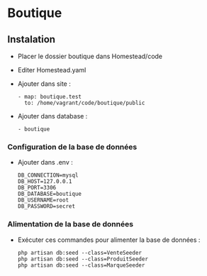 # Boutique

## Instalation 

- Placer le dossier boutique dans Homestead/code
- Editer Homestead.yaml
- Ajouter dans site :
  
  ```
  - map: boutique.test
    to: /home/vagrant/code/boutique/public
  ```
- Ajouter dans database : 
  ```
  - boutique
  ```

### Configuration de la base de données

- Ajouter dans .env :
  
  ```
  DB_CONNECTION=mysql
  DB_HOST=127.0.0.1
  DB_PORT=3306
  DB_DATABASE=boutique
  DB_USERNAME=root
  DB_PASSWORD=secret
  ```
### Alimentation de la base de données 

- Exécuter ces commandes pour alimenter la base de données :

  ```
  php artisan db:seed --class=VenteSeeder
  php artisan db:seed --class=ProduitSeeder
  php artisan db:seed --class=MarqueSeeder
  ```
